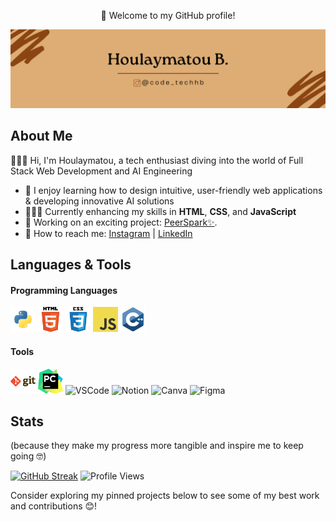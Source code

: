 <p align="center">🌟 Welcome to my GitHub profile!</p>

<img src="/images/PersonalBanner.png" alt="Houlaymatou's personal GitHub banner with key information and visuals">


## About Me

🙋🏾‍♀️ Hi, I'm Houlaymatou, a tech enthusiast diving into the world of Full Stack Web Development and AI Engineering

- 🧠 I enjoy learning how to design intuitive, user-friendly web applications & developing innovative AI solutions
- 👩🏽‍💻 Currently enhancing my skills in **HTML**, **CSS**, and **JavaScript**
- 🥳 Working on an exciting project: [PeerSpark✨](https://www.linkedin.com/posts/houlaymatoub_%F0%9D%90%81%F0%9D%90%B2-%F0%9D%90%9A-%F0%9D%90%81%F0%9D%90%9E%F0%9D%90%A0%F0%9D%90%A2%F0%9D%90%A7%F0%9D%90%A7%F0%9D%90%9E%F0%9D%90%AB-%F0%9D%90%85%F0%9D%90%A8%F0%9D%90%AB-%F0%9D%90%81%F0%9D%90%9E%F0%9D%90%A0%F0%9D%90%A2-activity-7267425873807466496-hk4h?utm_source=share&utm_medium=member_desktop).
- 📲 How to reach me: [Instagram](https://www.instagram.com/code_techhb/) | [LinkedIn](https://www.linkedin.com/in/houlaymatoub/)  

## Languages & Tools

#### Programming Languages
<div>
  <img alt="Python" width="40px" src="https://raw.githubusercontent.com/github/explore/master/topics/python/python.png" />
  <img alt="HTML" width="40px" src="https://raw.githubusercontent.com/github/explore/main/topics/html/html.png">
  <img alt="CSS" width="40px" src="https://raw.githubusercontent.com/github/explore/main/topics/css/css.png">
  <img alt="JavaScript" width="40px" src="https://raw.githubusercontent.com/github/explore/master/topics/javascript/javascript.png">
  <img title="C++" alt="C++" width="40px" src="https://raw.githubusercontent.com/github/explore/master/topics/cpp/cpp.png">
</div>

#### Tools
<div>
  <img alt="Git" width="40px" src="https://raw.githubusercontent.com/github/explore/master/topics/git/git.png">
  <img alt="Pycharm" width="40px" src="https://raw.githubusercontent.com/github/explore/master/topics/pycharm/pycharm.png">
  <img width="40px" src="https://cdn.jsdelivr.net/gh/devicons/devicon/icons/vscode/vscode-original.svg" alt="VSCode">
  <img width="40px" src="https://cdn.jsdelivr.net/gh/devicons/devicon/icons/notion/notion-original.svg" alt="Notion">
  <img width="40px" src="https://cdn.jsdelivr.net/gh/devicons/devicon/icons/canva/canva-original.svg" alt="Canva">
  <img width="40px" src="https://cdn.jsdelivr.net/gh/devicons/devicon/icons/figma/figma-original.svg" alt="Figma">
</div>

## Stats
(because they make my progress more tangible and inspire me to keep going 🤓)
<p align="left">
  <a href="https://git.io/streak-stats"><img src="https://streak-stats.demolab.com?user=code-techhb&theme=humoris&border_radius=6.7&card_width=500&card_height=200&border=220C0C" alt="GitHub Streak" /></a>
  <img src="https://komarev.com/ghpvc/?username=code-techhb&abbreviated=true&style=flat-square&color=green" alt="Profile Views" />
</p>

Consider exploring my pinned projects below to see some of my best work and contributions 😊!
